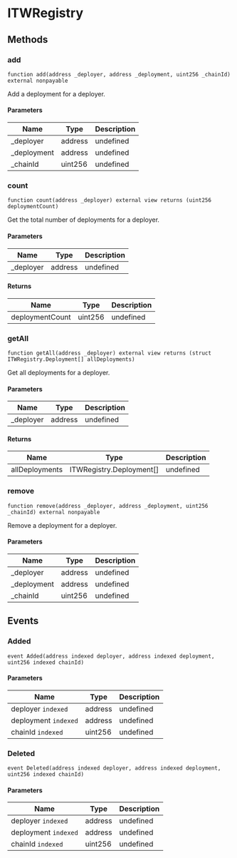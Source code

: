 # ITWRegistry









## Methods

### add

```solidity
function add(address _deployer, address _deployment, uint256 _chainId) external nonpayable
```

Add a deployment for a deployer.



#### Parameters

| Name | Type | Description |
|---|---|---|
| _deployer | address | undefined |
| _deployment | address | undefined |
| _chainId | uint256 | undefined |

### count

```solidity
function count(address _deployer) external view returns (uint256 deploymentCount)
```

Get the total number of deployments for a deployer.



#### Parameters

| Name | Type | Description |
|---|---|---|
| _deployer | address | undefined |

#### Returns

| Name | Type | Description |
|---|---|---|
| deploymentCount | uint256 | undefined |

### getAll

```solidity
function getAll(address _deployer) external view returns (struct ITWRegistry.Deployment[] allDeployments)
```

Get all deployments for a deployer.



#### Parameters

| Name | Type | Description |
|---|---|---|
| _deployer | address | undefined |

#### Returns

| Name | Type | Description |
|---|---|---|
| allDeployments | ITWRegistry.Deployment[] | undefined |

### remove

```solidity
function remove(address _deployer, address _deployment, uint256 _chainId) external nonpayable
```

Remove a deployment for a deployer.



#### Parameters

| Name | Type | Description |
|---|---|---|
| _deployer | address | undefined |
| _deployment | address | undefined |
| _chainId | uint256 | undefined |



## Events

### Added

```solidity
event Added(address indexed deployer, address indexed deployment, uint256 indexed chainId)
```





#### Parameters

| Name | Type | Description |
|---|---|---|
| deployer `indexed` | address | undefined |
| deployment `indexed` | address | undefined |
| chainId `indexed` | uint256 | undefined |

### Deleted

```solidity
event Deleted(address indexed deployer, address indexed deployment, uint256 indexed chainId)
```





#### Parameters

| Name | Type | Description |
|---|---|---|
| deployer `indexed` | address | undefined |
| deployment `indexed` | address | undefined |
| chainId `indexed` | uint256 | undefined |



